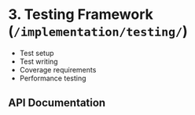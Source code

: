 # 3. Testing Framework (`/implementation/testing/`)

- Test setup
- Test writing
- Coverage requirements
- Performance testing

## API Documentation

